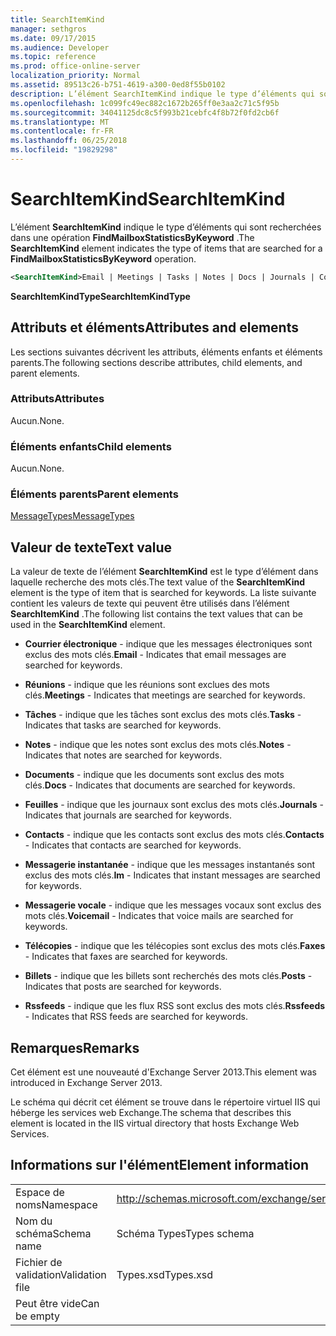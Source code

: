 ```yaml
---
title: SearchItemKind
manager: sethgros
ms.date: 09/17/2015
ms.audience: Developer
ms.topic: reference
ms.prod: office-online-server
localization_priority: Normal
ms.assetid: 89513c26-b751-4619-a300-0ed8f55b0102
description: L’élément SearchItemKind indique le type d’éléments qui sont recherchées dans une opération FindMailboxStatisticsByKeyword.
ms.openlocfilehash: 1c099fc49ec882c1672b265ff0e3aa2c71c5f95b
ms.sourcegitcommit: 34041125dc8c5f993b21cebfc4f8b72f0fd2cb6f
ms.translationtype: MT
ms.contentlocale: fr-FR
ms.lasthandoff: 06/25/2018
ms.locfileid: "19829298"
---
```

# <a name="searchitemkind"></a><span data-ttu-id="ddadc-103">SearchItemKind</span><span class="sxs-lookup"><span data-stu-id="ddadc-103">SearchItemKind</span></span>

<span data-ttu-id="ddadc-104">L’élément **SearchItemKind** indique le type d’éléments qui sont recherchées dans une opération **FindMailboxStatisticsByKeyword** .</span><span class="sxs-lookup"><span data-stu-id="ddadc-104">The **SearchItemKind** element indicates the type of items that are searched for a **FindMailboxStatisticsByKeyword** operation.</span></span> 
  
```XML
<SearchItemKind>Email | Meetings | Tasks | Notes | Docs | Journals | Contacts | Im | Voicemail | Faxes | Posts | Rssfeeds</SearchItemKind>
```

 <span data-ttu-id="ddadc-105">**SearchItemKindType**</span><span class="sxs-lookup"><span data-stu-id="ddadc-105">**SearchItemKindType**</span></span>
## <a name="attributes-and-elements"></a><span data-ttu-id="ddadc-106">Attributs et éléments</span><span class="sxs-lookup"><span data-stu-id="ddadc-106">Attributes and elements</span></span>

<span data-ttu-id="ddadc-107">Les sections suivantes décrivent les attributs, éléments enfants et éléments parents.</span><span class="sxs-lookup"><span data-stu-id="ddadc-107">The following sections describe attributes, child elements, and parent elements.</span></span>
  
### <a name="attributes"></a><span data-ttu-id="ddadc-108">Attributs</span><span class="sxs-lookup"><span data-stu-id="ddadc-108">Attributes</span></span>

<span data-ttu-id="ddadc-109">Aucun.</span><span class="sxs-lookup"><span data-stu-id="ddadc-109">None.</span></span>
  
### <a name="child-elements"></a><span data-ttu-id="ddadc-110">Éléments enfants</span><span class="sxs-lookup"><span data-stu-id="ddadc-110">Child elements</span></span>

<span data-ttu-id="ddadc-111">Aucun.</span><span class="sxs-lookup"><span data-stu-id="ddadc-111">None.</span></span>
  
### <a name="parent-elements"></a><span data-ttu-id="ddadc-112">Éléments parents</span><span class="sxs-lookup"><span data-stu-id="ddadc-112">Parent elements</span></span>

[<span data-ttu-id="ddadc-113">MessageTypes</span><span class="sxs-lookup"><span data-stu-id="ddadc-113">MessageTypes</span></span>](messagetypes.md)
  
## <a name="text-value"></a><span data-ttu-id="ddadc-114">Valeur de texte</span><span class="sxs-lookup"><span data-stu-id="ddadc-114">Text value</span></span>

<span data-ttu-id="ddadc-115">La valeur de texte de l’élément **SearchItemKind** est le type d’élément dans laquelle recherche des mots clés.</span><span class="sxs-lookup"><span data-stu-id="ddadc-115">The text value of the **SearchItemKind** element is the type of item that is searched for keywords.</span></span> <span data-ttu-id="ddadc-116">La liste suivante contient les valeurs de texte qui peuvent être utilisés dans l’élément **SearchItemKind** .</span><span class="sxs-lookup"><span data-stu-id="ddadc-116">The following list contains the text values that can be used in the **SearchItemKind** element.</span></span> 
  
- <span data-ttu-id="ddadc-117">**Courrier électronique** - indique que les messages électroniques sont exclus des mots clés.</span><span class="sxs-lookup"><span data-stu-id="ddadc-117">**Email** - Indicates that email messages are searched for keywords.</span></span> 
    
- <span data-ttu-id="ddadc-118">**Réunions** - indique que les réunions sont exclues des mots clés.</span><span class="sxs-lookup"><span data-stu-id="ddadc-118">**Meetings** - Indicates that meetings are searched for keywords.</span></span> 
    
- <span data-ttu-id="ddadc-119">**Tâches** - indique que les tâches sont exclus des mots clés.</span><span class="sxs-lookup"><span data-stu-id="ddadc-119">**Tasks** - Indicates that tasks are searched for keywords.</span></span> 
    
- <span data-ttu-id="ddadc-120">**Notes** - indique que les notes sont exclus des mots clés.</span><span class="sxs-lookup"><span data-stu-id="ddadc-120">**Notes** - Indicates that notes are searched for keywords.</span></span> 
    
- <span data-ttu-id="ddadc-121">**Documents** - indique que les documents sont exclus des mots clés.</span><span class="sxs-lookup"><span data-stu-id="ddadc-121">**Docs** - Indicates that documents are searched for keywords.</span></span> 
    
- <span data-ttu-id="ddadc-122">**Feuilles** - indique que les journaux sont exclus des mots clés.</span><span class="sxs-lookup"><span data-stu-id="ddadc-122">**Journals** - Indicates that journals are searched for keywords.</span></span> 
    
- <span data-ttu-id="ddadc-123">**Contacts** - indique que les contacts sont exclus des mots clés.</span><span class="sxs-lookup"><span data-stu-id="ddadc-123">**Contacts** - Indicates that contacts are searched for keywords.</span></span> 
    
- <span data-ttu-id="ddadc-124">**Messagerie instantanée** - indique que les messages instantanés sont exclus des mots clés.</span><span class="sxs-lookup"><span data-stu-id="ddadc-124">**Im** - Indicates that instant messages are searched for keywords.</span></span> 
    
- <span data-ttu-id="ddadc-125">**Messagerie vocale** - indique que les messages vocaux sont exclus des mots clés.</span><span class="sxs-lookup"><span data-stu-id="ddadc-125">**Voicemail** - Indicates that voice mails are searched for keywords.</span></span> 
    
- <span data-ttu-id="ddadc-126">**Télécopies** - indique que les télécopies sont exclus des mots clés.</span><span class="sxs-lookup"><span data-stu-id="ddadc-126">**Faxes** - Indicates that faxes are searched for keywords.</span></span> 
    
- <span data-ttu-id="ddadc-127">**Billets** - indique que les billets sont recherchés des mots clés.</span><span class="sxs-lookup"><span data-stu-id="ddadc-127">**Posts** - Indicates that posts are searched for keywords.</span></span> 
    
- <span data-ttu-id="ddadc-128">**Rssfeeds** - indique que les flux RSS sont exclus des mots clés.</span><span class="sxs-lookup"><span data-stu-id="ddadc-128">**Rssfeeds** - Indicates that RSS feeds are searched for keywords.</span></span> 
    
## <a name="remarks"></a><span data-ttu-id="ddadc-129">Remarques</span><span class="sxs-lookup"><span data-stu-id="ddadc-129">Remarks</span></span>

<span data-ttu-id="ddadc-130">Cet élément est une nouveauté d'Exchange Server 2013.</span><span class="sxs-lookup"><span data-stu-id="ddadc-130">This element was introduced in Exchange Server 2013.</span></span>
  
<span data-ttu-id="ddadc-131">Le schéma qui décrit cet élément se trouve dans le répertoire virtuel IIS qui héberge les services web Exchange.</span><span class="sxs-lookup"><span data-stu-id="ddadc-131">The schema that describes this element is located in the IIS virtual directory that hosts Exchange Web Services.</span></span>
  
## <a name="element-information"></a><span data-ttu-id="ddadc-132">Informations sur l'élément</span><span class="sxs-lookup"><span data-stu-id="ddadc-132">Element information</span></span>

|||
|:-----|:-----|
|<span data-ttu-id="ddadc-133">Espace de noms</span><span class="sxs-lookup"><span data-stu-id="ddadc-133">Namespace</span></span>  <br/> |http://schemas.microsoft.com/exchange/services/2006/types  <br/> |
|<span data-ttu-id="ddadc-134">Nom du schéma</span><span class="sxs-lookup"><span data-stu-id="ddadc-134">Schema name</span></span>  <br/> |<span data-ttu-id="ddadc-135">Schéma Types</span><span class="sxs-lookup"><span data-stu-id="ddadc-135">Types schema</span></span>  <br/> |
|<span data-ttu-id="ddadc-136">Fichier de validation</span><span class="sxs-lookup"><span data-stu-id="ddadc-136">Validation file</span></span>  <br/> |<span data-ttu-id="ddadc-137">Types.xsd</span><span class="sxs-lookup"><span data-stu-id="ddadc-137">Types.xsd</span></span>  <br/> |
|<span data-ttu-id="ddadc-138">Peut être vide</span><span class="sxs-lookup"><span data-stu-id="ddadc-138">Can be empty</span></span>  <br/> ||
   

